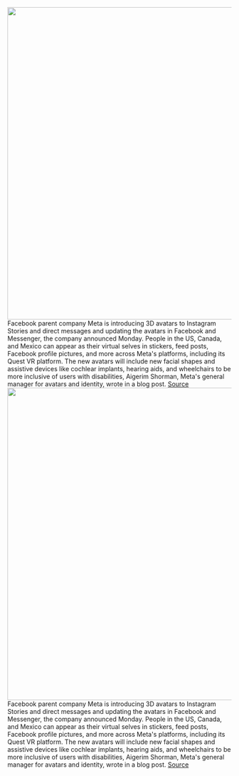 <img src='https://cdn.vox-cdn.com/thumbor/Pj80ho2wqIZBkZ8jYOT9rI3Z9JI=/0x0:750x932/1200x800/filters:focal(325x279:445x399)/cdn.vox-cdn.com/uploads/chorus_image/image/70453835/zuck_avatar2.0.png' width='700px' /><br/>
Facebook parent company Meta is introducing 3D avatars to Instagram Stories and direct messages and updating the avatars in Facebook and Messenger, the company announced Monday. People in the US, Canada, and Mexico can appear as their virtual selves in stickers, feed posts, Facebook profile pictures, and more across Meta's platforms, including its Quest VR platform. The new avatars will include new facial shapes and assistive devices like cochlear implants, hearing aids, and wheelchairs to be more inclusive of users with disabilities, Aigerim Shorman, Meta's general manager for avatars and identity, wrote in a blog post.
<a href='https://www.theverge.com/2022/1/31/22910271/meta-3d-avatars-instagram-stories-messenger-facebook'> Source <a/><img src='https://cdn.vox-cdn.com/thumbor/Pj80ho2wqIZBkZ8jYOT9rI3Z9JI=/0x0:750x932/1200x800/filters:focal(325x279:445x399)/cdn.vox-cdn.com/uploads/chorus_image/image/70453835/zuck_avatar2.0.png' width='700px' /><br/>
Facebook parent company Meta is introducing 3D avatars to Instagram Stories and direct messages and updating the avatars in Facebook and Messenger, the company announced Monday. People in the US, Canada, and Mexico can appear as their virtual selves in stickers, feed posts, Facebook profile pictures, and more across Meta's platforms, including its Quest VR platform. The new avatars will include new facial shapes and assistive devices like cochlear implants, hearing aids, and wheelchairs to be more inclusive of users with disabilities, Aigerim Shorman, Meta's general manager for avatars and identity, wrote in a blog post.
<a href='https://www.theverge.com/2022/1/31/22910271/meta-3d-avatars-instagram-stories-messenger-facebook'> Source <a/>